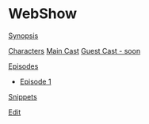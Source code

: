 # WebShow

[Synopsis](index.md)

[Characters]()
	[Main Cast](characters/maincast/index.md)
	[Guest Cast - soon]()

[Episodes]()

  * [Episode 1](episodes/episode1/summary.md)
  
[Snippets](randomQuotes.md)

[Edit](https://github.com/ProLoser/webshow)
